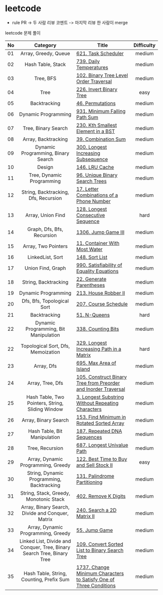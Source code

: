 # leetcode

* rule
PR -> 두 사람 리뷰 코멘트 -> 마지막 리뷰 한 사람이 merge

leetcode 문제 풀이

|  <center>No</center> |  <center>Category</center> | <center>Title</center> |  <center>Difficulty</center> | 
|:--------|:--------:|:--------|:--------:|
|01|Array, Greedy, Queue|[621. Task Scheduler](https://leetcode.com/problems/task-scheduler/) |medium|
|02|Hash Table, Stack|[739. Daily Temperatures](https://leetcode.com/problems/daily-temperatures/)|medium|
|03|Tree, BFS|[102. Binary Tree Level Order Traversal](https://leetcode.com/problems/binary-tree-level-order-traversal/)|medium|
|04|Tree|[226. Invert Binary Tree](https://leetcode.com/problems/invert-binary-tree/)|easy|
|05|Backtracking|[46. Permutations](https://leetcode.com/problems/permutations/)|medium|
|06|Dynamic Programming|[931. Minimum Falling Path Sum](https://leetcode.com/problems/minimum-falling-path-sum/)|medium|
|07|Tree, Binary Search|[230. Kth Smallest Element in a BST](https://leetcode.com/problems/kth-smallest-element-in-a-bst/)|medium|
|08|Array, Backtracking|[39. Combination Sum](https://leetcode.com/problems/combination-sum/)|medium|
|09|Dynamic Programming, Binary Search|[300. Longest Increasing Subsequence](https://leetcode.com/problems/longest-increasing-subsequence/)|medium|
|10|Design|[146. LRU Cache](https://leetcode.com/problems/lru-cache/)|medium|
|11|Tree, Dynamic Programming|[96. Unique Binary Search Trees](https://leetcode.com/problems/unique-binary-search-trees/)|medium|
|12|String, Backtracking, Dfs, Recursion|[17. Letter Combinations of a Phone Number](https://leetcode.com/problems/letter-combinations-of-a-phone-number/)|medium|
|13|Array, Union Find|[128. Longest Consecutive Sequence](https://leetcode.com/problems/longest-consecutive-sequence/)|hard|
|14|Graph, Dfs, Bfs, Recursion|[1306. Jump Game III](https://leetcode.com/problems/jump-game-iii/)|medium|
|15|Array, Two Pointers|[11. Container With Most Water](https://leetcode.com/problems/container-with-most-water/)|medium|
|16|LinkedList, Sort|[148. Sort List](https://leetcode.com/problems/sort-list/)|medium|
|17|Union Find, Graph|[990. Satisfiability of Equality Equations](https://leetcode.com/problems/satisfiability-of-equality-equations/)|medium|
|18|String, Backtracking|[22. Generate Parentheses](https://leetcode.com/problems/generate-parentheses/)|medium|
|19|Dynamic Programming|[213. House Robber II](https://leetcode.com/problems/house-robber-ii/)|medium|
|20|Dfs, Bfs, Topological Sort|[207. Course Schedule](https://leetcode.com/problems/course-schedule/)|medium|
|21|Backtracking|[51. N-Queens](https://leetcode.com/problems/n-queens/)|hard|
|22|Dynamic Programming, Bit Manipulation|[338. Counting Bits](https://leetcode.com/problems/counting-bits/)|medium|
|22|Topological Sort, Dfs, Memoization|[329. Longest Increasing Path in a Matrix](https://leetcode.com/problems/longest-increasing-path-in-a-matrix/)|hard|
|23|Array, Dfs|[695. Max Area of Island](https://leetcode.com/problems/max-area-of-island/)|medium|
|24|Array, Tree, Dfs|[105. Construct Binary Tree from Preorder and Inorder Traversal](https://leetcode.com/problems/construct-binary-tree-from-preorder-and-inorder-traversal/)|medium|
|25|Hash Table, Two Pointers, String, Sliding Window|[3. Longest Substring Without Repeating Characters](https://leetcode.com/problems/longest-substring-without-repeating-characters/)|medium|
|26|Array, Binary Search|[153. Find Minimum in Rotated Sorted Array](https://leetcode.com/problems/find-minimum-in-rotated-sorted-array/)|medium|
|27|Hash Table, Bit Manipulation|[187. Repeated DNA Sequences](https://leetcode.com/problems/repeated-dna-sequences/)|medium|
|28|Tree, Recursion|[687. Longest Univalue Path](https://leetcode.com/problems/longest-univalue-path/)|medium|
|29|Array, Dynamic Programming, Greedy|[122. Best Time to Buy and Sell Stock II](https://leetcode.com/problems/best-time-to-buy-and-sell-stock-ii/)|easy|
|30|String, Dynamic Programming, Backtracking|[131. Palindrome Partitioning](https://leetcode.com/problems/palindrome-partitioning/)|medium|
|31|String, Stack, Greedy, Monotonic Stack|[402. Remove K Digits](https://leetcode.com/problems/remove-k-digits/)|medium|
|32|Array, Binary Search, Divide and Conquer, Matrix|[240. Search a 2D Matrix II](https://leetcode.com/problems/search-a-2d-matrix-ii/)|medium|
|33|Array, Dynamic Programming, Greedy|[55. Jump Game](https://leetcode.com/problems/jump-game/)|medium|
|34|Linked List, Divide and Conquer, Tree, Binary Search Tree, Binary Tree|[109. Convert Sorted List to Binary Search Tree](https://leetcode.com/problems/convert-sorted-list-to-binary-search-tree/)|medium|
|35|Hash Table, String, Counting, Prefix Sum|[1737. Change Minimum Characters to Satisfy One of Three Conditions](https://leetcode.com/problems/change-minimum-characters-to-satisfy-one-of-three-conditions/)|medium|